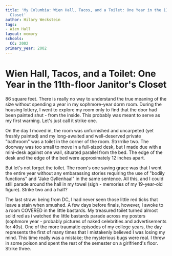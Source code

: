 ```yaml
---
title: 'My Columbia: Wien Hall, Tacos, and a Toilet: One Year in the 11th-floor Janitor''s
  Closet'
author: Hilary Weckstein
tags:
- Wien Hall
layout: memory
schools:
  CC: 2002
primary_year: 2002
---
```

# Wien Hall, Tacos, and a Toilet: One Year in the 11th-floor Janitor's Closet

86 square feet. There is really no way to understand the true meaning of the size without spending a year in my sophmore-year dorm room. During the housing lottery, I went to explore my room only to find that the door had been painted shut - from the inside. This probably was meant to serve as my first warning. Let's just call it strike one.

On the day I moved in, the room was unfurnished and uncarpeted (yet freshly painted) and my long-awaited and well-deserved private "bathroom" was a toilet in the corner of the room. Strrrrike two. The doorway was too small to move in a full-sized desk, but I made due with a mini-desk against one wall, situated parallel from the bed. The edge of the desk and the edge of the bed were approximately 12 inches apart.

But let's not forget the toilet. The room's one saving grace was that I went the entire year without any embarassing stories requiring the use of  "bodily functions" and "Jake Gyllenhaal" in the same sentence. All this, and I could still parade around the hall in my towel (sigh - memories of my 19-year-old figure). Strike two and a half?

The last straw: being from DC, I had never seen those little red ticks that leave a stain when smushed. A few days before finals, however, I awoke to a room COVERED in the little bastards. My treasured toilet turned almost solid red as i watched the little bastards parade across my posters (sophmore year - probably pictures of naked celebrities and advertisements for 40s). One of the more traumatic episodes of my college years, the day represents the first of many times that I mistakenly believed I was losing my mind. This time really was a mistake; the mysterious bugs were real. I threw in some poison and spent the rest of the semester on a girlfriend's floor. Strike three.
